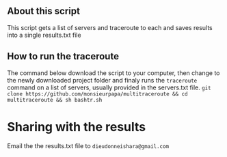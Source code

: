 ## About this script
This script gets a list of servers and traceroute to each and saves results into a single results.txt file

## How to run the traceroute
The command below download the script to your computer, then change to the newly downloaded project folder
and finaly runs the ``traceroute`` command on a list of servers, usually provided in the servers.txt file.
`git clone https://github.com/monsieurpapa/multitraceroute && cd multitraceroute && sh bashtr.sh`

# Sharing with the results
Email the the results.txt file to `dieudonneishara@gmail.com`
